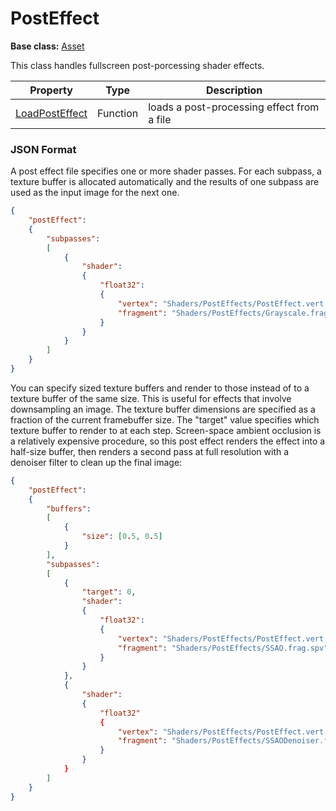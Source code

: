 # PostEffect

**Base class:** [Asset](Asset.md)

This class handles fullscreen post-porcessing shader effects.

| Property | Type | Description |
|---|---|---|
| [LoadPostEffect](LoadPostEffect.md) | Function | loads a post-processing effect from a file |

### JSON Format

A post effect file specifies one or more shader passes. For each subpass, a texture buffer is allocated automatically and the results of one subpass are used as the input image for the next one.

```json
{
    "postEffect":
    {
        "subpasses":
        [
            {
                "shader":
                {
                    "float32":
                    {
                        "vertex": "Shaders/PostEffects/PostEffect.vert.spv",
                        "fragment": "Shaders/PostEffects/Grayscale.frag.spv"
                    }
                }
            }
        ]
    }
}
```

You can specify sized texture buffers and render to those instead of to a texture buffer of the same size. This is useful for effects that involve downsampling an image. The texture buffer dimensions are specified as a fraction of the current framebuffer size. The "target" value specifies which texture buffer to render to at each step. Screen-space ambient occlusion is a relatively expensive procedure, so this post effect renders the effect into a half-size buffer, then renders a second pass at full resolution with a denoiser filter to clean up the final image:

```json
{
    "postEffect":
    {
        "buffers":
        [
            {
                "size": [0.5, 0.5]
            }         
        ],
        "subpasses":
        [
            {
                "target": 0,
                "shader":
                {
                    "float32":
                    {
                        "vertex": "Shaders/PostEffects/PostEffect.vert.spv",
                        "fragment": "Shaders/PostEffects/SSAO.frag.spv"
                    }
                }
            },
            {
                "shader":
                {
                    "float32"
                    {
                        "vertex": "Shaders/PostEffects/PostEffect.vert.spv",
                        "fragment": "Shaders/PostEffects/SSAODenoiser.frag.spv"
                    }
                }
            }                            
        ]
    }
}
```
